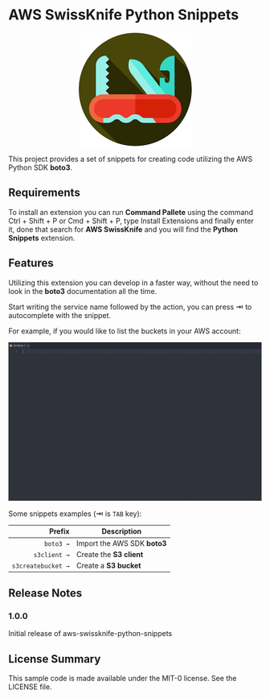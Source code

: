 # AWS SwissKnife Python Snippets

<p align="center">
  <img src="images/swissknife.png"/>
</p>

This project provides a set of snippets for creating code utilizing the AWS Python SDK **boto3**.

## Requirements
To install an extension you can run **Command Pallete** using the command Ctrl + Shift + P or Cmd + Shift + P, type Install Extensions and finally enter it, done that search for **AWS SwissKnife** and you will find the **Python Snippets** extension.

## Features
Utilizing this extension you can develop in a faster way, without the need to look in the **boto3** documentation all the time.

Start writing the service name followed by the action, you can press **⇥** to autocomplete with the snippet.

For example, if you would like to list the buckets in your AWS account:

![demo](images/extension-example.gif)

Some snippets examples (**⇥** is `TAB` key):

|             Prefix | Description                  |
|-------------------:|------------------------------|
|          `boto3 →` | Import the AWS SDK **boto3** |
|       `s3client →` | Create the **S3 client**     |
| `s3createbucket →` | Create a **S3 bucket**       |

## Release Notes
### 1.0.0
Initial release of aws-swissknife-python-snippets

## License Summary
This sample code is made available under the MIT-0 license. See the LICENSE file.
